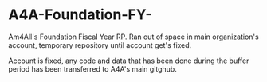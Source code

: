 # A4A-Foundation-FY-
Am4All's Foundation Fiscal Year RP. Ran out of space in main organization's account, temporary repository until account get's fixed. 

Account is fixed, any code and data that has been done during the buffer period has been transferred to A4A's main gitghub. 
